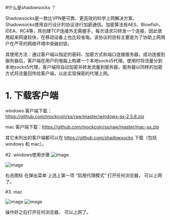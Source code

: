 #什么是shadowsocks ？


Shadowsocks是一款比VPN更可靠、更高效的科学上网解决方案。
Shadowsocks使用自行设计的协议进行加密通信。加密算法有AES、Blowfish、IDEA、RC4等，除创建TCP连接外无需握手，每次请求只转发一个连接，因此使用起来网速较快，在移动设备上也比较省电。该协议的目标主要是为了协助上网用户在严苛的网络环境中突破封锁。

其使用方法：通过客户端以指定的密码、加密方式和端口连接服务器，成功连接到服务器后，客户端在用户的电脑上构建一个本地socks5代理。使用时将流量分到本地socks5代理，客户端将自动加密并转发流量到服务器，服务器以同样的加密方式将流量回传给客户端，以此实现保密的代理上网。



# 1. 下载客户端


windows 客户端下载：https://github.com/mockcoin/ss/raw/master/windows-ss-2.5.8.zip

mac 客户端下载：https://github.com/mockcoin/ss/raw/master/mac-ss.zip

其它未列出的客户端都可以在  https://github.com/shadowsocks 下载（包括windows 和 mac）。



#2. windows使用步骤
 ![image](https://github.com/mockcoin/ss/raw/master/win_1.png)

 ![image](https://github.com/mockcoin/ss/raw/master/win_2.png)

右击图标 在弹出菜单 上选上第一项 “启用代理模式”
打开任何浏览器， 可以上网了。

#3. mac

 ![image](https://github.com/mockcoin/ss/raw/master/mac_1.png)
 ![image](https://github.com/mockcoin/ss/raw/master/mac_2.png)
 
操作好之后打开任何浏览器， 可以上网了。
